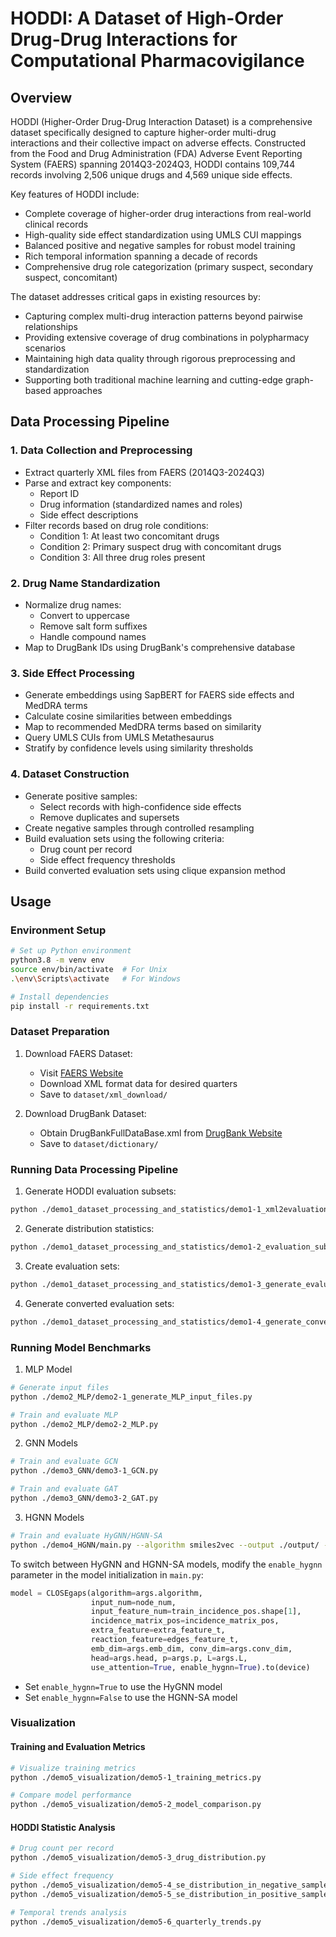 # HODDI: A Dataset of High-Order Drug-Drug Interactions for Computational Pharmacovigilance

## Overview

HODDI (Higher-Order Drug-Drug Interaction Dataset) is a comprehensive dataset specifically designed to capture higher-order multi-drug interactions and their collective impact on adverse effects. Constructed from the Food and Drug Administration (FDA) Adverse Event Reporting System (FAERS) spanning 2014Q3-2024Q3, HODDI contains 109,744 records involving 2,506 unique drugs and 4,569 unique side effects. 

Key features of HODDI include:
- Complete coverage of higher-order drug interactions from real-world clinical records
- High-quality side effect standardization using UMLS CUI mappings
- Balanced positive and negative samples for robust model training
- Rich temporal information spanning a decade of records
- Comprehensive drug role categorization (primary suspect, secondary suspect, concomitant)

The dataset addresses critical gaps in existing resources by:
- Capturing complex multi-drug interaction patterns beyond pairwise relationships
- Providing extensive coverage of drug combinations in polypharmacy scenarios
- Maintaining high data quality through rigorous preprocessing and standardization
- Supporting both traditional machine learning and cutting-edge graph-based approaches

## Data Processing Pipeline

### 1. Data Collection and Preprocessing
- Extract quarterly XML files from FAERS (2014Q3-2024Q3)
- Parse and extract key components:
  - Report ID
  - Drug information (standardized names and roles)
  - Side effect descriptions
- Filter records based on drug role conditions:
  - Condition 1: At least two concomitant drugs
  - Condition 2: Primary suspect drug with concomitant drugs
  - Condition 3: All three drug roles present

### 2. Drug Name Standardization
- Normalize drug names:
  - Convert to uppercase
  - Remove salt form suffixes
  - Handle compound names
- Map to DrugBank IDs using DrugBank's comprehensive database

### 3. Side Effect Processing
- Generate embeddings using SapBERT for FAERS side effects and MedDRA terms
- Calculate cosine similarities between embeddings
- Map to recommended MedDRA terms based on similarity
- Query UMLS CUIs from UMLS Metathesaurus
- Stratify by confidence levels using similarity thresholds

### 4. Dataset Construction
- Generate positive samples:
  - Select records with high-confidence side effects
  - Remove duplicates and supersets
- Create negative samples through controlled resampling
- Build evaluation sets using the following criteria:
  - Drug count per record
  - Side effect frequency thresholds
- Build converted evaluation sets using clique expansion method

## Usage

### Environment Setup
```bash
# Set up Python environment
python3.8 -m venv env
source env/bin/activate  # For Unix
.\env\Scripts\activate   # For Windows

# Install dependencies
pip install -r requirements.txt
```

### Dataset Preparation

1. Download FAERS Dataset:
   - Visit [FAERS Website](https://fis.fda.gov/extensions/FPD-QDE-FAERS/FPD-QDE-FAERS.html)
   - Download XML format data for desired quarters
   - Save to `dataset/xml_download/`

2. Download DrugBank Dataset:
   - Obtain DrugBankFullDataBase.xml from [DrugBank Website](https://go.drugbank.com/releases/latest)
   - Save to `dataset/dictionary/`

### Running Data Processing Pipeline

1. Generate HODDI evaluation subsets:
```bash
python ./demo1_dataset_processing_and_statistics/demo1-1_xml2evaluation_subsets.py
```

2. Generate distribution statistics:
```bash
python ./demo1_dataset_processing_and_statistics/demo1-2_evaluation_subsets_statistics.py
```

3. Create evaluation sets:
```bash
python ./demo1_dataset_processing_and_statistics/demo1-3_generate_evaluation_set.py
```

4. Generate converted evaluation sets:
```bash
python ./demo1_dataset_processing_and_statistics/demo1-4_generate_converted_evaluation_set.py
```

### Running Model Benchmarks

1. MLP Model
```bash
# Generate input files
python ./demo2_MLP/demo2-1_generate_MLP_input_files.py

# Train and evaluate MLP
python ./demo2_MLP/demo2-2_MLP.py
```

2. GNN Models
```bash
# Train and evaluate GCN
python ./demo3_GNN/demo3-1_GCN.py

# Train and evaluate GAT
python ./demo3_GNN/demo3-2_GAT.py
```

3. HGNN Models
```bash
# Train and evaluate HyGNN/HGNN-SA
python ./demo4_HGNN/main.py --algorithm smiles2vec --output ./output/ --balanced True --atom_ratio 0.5 --negative_ratio 1 --seed 42
```

To switch between HyGNN and HGNN-SA models, modify the `enable_hygnn` parameter in the model initialization in `main.py`:

```python
model = CLOSEgaps(algorithm=args.algorithm,
                  input_num=node_num,
                  input_feature_num=train_incidence_pos.shape[1],
                  incidence_matrix_pos=incidence_matrix_pos,
                  extra_feature=extra_feature_t,
                  reaction_feature=edges_feature_t,
                  emb_dim=args.emb_dim, conv_dim=args.conv_dim,
                  head=args.head, p=args.p, L=args.L,
                  use_attention=True, enable_hygnn=True).to(device)
```

- Set `enable_hygnn=True` to use the HyGNN model
- Set `enable_hygnn=False` to use the HGNN-SA model

### Visualization
#### Training and Evaluation Metrics
```bash
# Visualize training metrics
python ./demo5_visualization/demo5-1_training_metrics.py

# Compare model performance
python ./demo5_visualization/demo5-2_model_comparison.py
```

#### HODDI Statistic Analysis
```bash
# Drug count per record
python ./demo5_visualization/demo5-3_drug_distribution.py

# Side effect frequency 
python ./demo5_visualization/demo5-4_se_distribution_in_negative_samples.py
python ./demo5_visualization/demo5-5_se_distribution_in_positive_samples.py

# Temporal trends analysis
python ./demo5_visualization/demo5-6_quarterly_trends.py
```